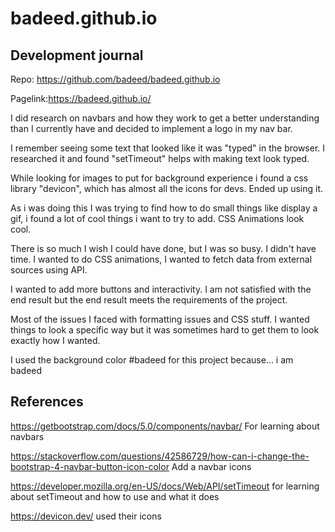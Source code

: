 # badeed.github.io

## Development journal

Repo: https://github.com/badeed/badeed.github.io

Pagelink:https://badeed.github.io/

I did research on navbars and how they work to get a better understanding than I currently have and decided to implement a logo in my nav bar.

I remember seeing some text that looked like it was "typed" in the browser. I researched it and found "setTimeout" helps with making text look typed.

While looking for images to put for background experience i found a css library "devicon", which has almost all the icons for devs. Ended up using it.

As i was doing this I was trying to find how to do small things like display a gif, i found a lot of cool things i want to try to add. CSS Animations look cool.

There is so much I wish I could have done, but I was so busy. I didn't have time. I wanted to do CSS animations, I wanted to fetch data from external sources using API.

I wanted to add more buttons and interactivity. I am not satisfied with the end result but the end result meets the requirements of the project.

Most of the issues I faced with formatting issues and CSS stuff. I wanted things to look a specific way but it was sometimes hard to get them to look exactly how I wanted.

I used the background color #badeed for this project because... i am badeed



## References
https://getbootstrap.com/docs/5.0/components/navbar/  For learning about navbars

https://stackoverflow.com/questions/42586729/how-can-i-change-the-bootstrap-4-navbar-button-icon-color Add a navbar icons

https://developer.mozilla.org/en-US/docs/Web/API/setTimeout for learning about setTimeout and how to use and what it does

https://devicon.dev/ used their icons